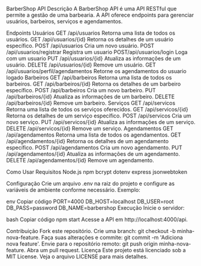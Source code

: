 BarberShop API
Descrição
A BarberShop API é uma API RESTful que permite a gestão de uma barbearia. A API oferece endpoints para gerenciar usuários, barbeiros, serviços e agendamentos.

Endpoints
Usuários
GET /api/usuarios
Retorna uma lista de todos os usuários.
GET /api/usuarios/{id}
Retorna os detalhes de um usuário específico.
POST /api/usuarios
Cria um novo usuário.
POST /api/usuarios/registrar
Registra um usuario
POST/api/usuarios/login
Loga com um usuario
PUT /api/usuarios/{id}
Atualiza as informações de um usuário.
DELETE /api/usuarios/{id}
Remove um usuário.
GET /api/usuarios/perfil/agendamentos
Retorne os agendamentos do usuario logado
Barbeiros
GET /api/barbeiros
Retorna uma lista de todos os barbeiros.
GET /api/barbeiros/{id}
Retorna os detalhes de um barbeiro específico.
POST /api/barbeiros
Cria um novo barbeiro.
PUT /api/barbeiros/{id}
Atualiza as informações de um barbeiro.
DELETE /api/barbeiros/{id}
Remove um barbeiro.
Serviços
GET /api/servicos
Retorna uma lista de todos os serviços oferecidos.
GET /api/servicos/{id}
Retorna os detalhes de um serviço específico.
POST /api/servicos
Cria um novo serviço.
PUT /api/servicos/{id}
Atualiza as informações de um serviço.
DELETE /api/servicos/{id}
Remove um serviço.
Agendamentos
GET /api/agendamentos
Retorna uma lista de todos os agendamentos.
GET /api/agendamentos/{id}
Retorna os detalhes de um agendamento específico.
POST /api/agendamentos
Cria um novo agendamento.
PUT /api/agendamentos/{id}
Atualiza as informações de um agendamento.
DELETE /api/agendamentos/{id}
Remove um agendamento.

Como Usar
Requisitos
Node.js
npm
bcrypt
dotenv
express
jsonwebtoken

Configuração
Crie um arquivo .env na raiz do projeto e configure as variáveis de ambiente conforme necessário. Exemplo:

env
Copiar código
PORT=4000
DB_HOST=localhost
DB_USER=root
DB_PASS=password
DB_NAME=barbershop
Execução
Inicie o servidor:

bash
Copiar código
npm start
Acesse a API em http://localhost:4000/api.


Contribuição
Fork este repositório.
Crie uma branch: git checkout -b minha-nova-feature.
Faça suas alterações e commite: git commit -m 'Adiciona nova feature'.
Envie para o repositório remoto: git push origin minha-nova-feature.
Abra um pull request.
Licença
Este projeto está licenciado sob a MIT License. Veja o arquivo LICENSE para mais detalhes.

